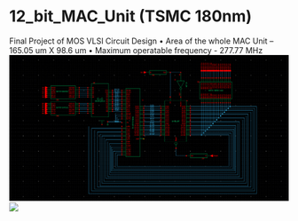# 12_bit_MAC_Unit (TSMC 180nm)
Final Project of MOS VLSI Circuit Design
•	Area of the whole MAC Unit – 165.05 um X 98.6 um
•	Maximum operatable frequency - 277.77 MHz
![](https://github.com/souvicksaha95/12_bit_MAC_Unit/blob/main/MAC_sch.png)
![](https://github.com/souvicksaha95/12_bit_MAC_Unit/blob/main/MAC_Final.bmp)
